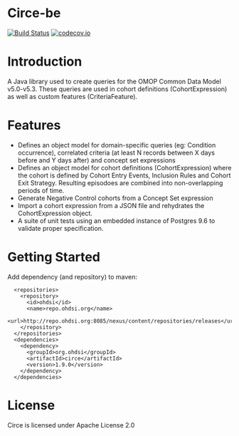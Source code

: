 Circe-be
========

[![Build Status](https://travis-ci.com/OHDSI/circe-be.svg?branch=master)](https://travis-ci.com/OHDSI/circe-be) [![codecov.io](http://codecov.io/github/OHDSI/circe-be/coverage.svg?branch=master)](http://codecov.io/github/OHDSI/circe-be?branch=master)

Introduction
============
A Java library used to create queries for the OMOP Common Data Model v5.0-v5.3.  These queries are used in cohort definitions (CohortExpression) as well as custom features (CriteriaFeature).

Features
========
- Defines an object model for domain-specific queries (eg: Condition occurrence), correlated criteria (at least N records between X days before and Y days after) and concept set expressions
- Defines an object model for cohort definitions (CohortExpression) where the cohort is defined by Cohort Entry Events, Inclusion Rules and Cohort Exit Strategy.  Resulting episodoes are combined into non-overlapping periods of time.
- Generate Negative Control cohorts from a Concept Set expression
- Import a cohort expression from a JSON file and rehydrates the CohortExpression object.
- A suite of unit tests using an embedded instance of Postgres 9.6 to validate proper specification.

Getting Started
===============
Add dependency (and repository) to maven:
```
  <repositories>    
    <repository>
      <id>ohdsi</id>
      <name>repo.ohdsi.org</name>
      <url>http://repo.ohdsi.org:8085/nexus/content/repositories/releases</url>
    </repository>
  </repositories>
  <dependencies>
    <dependency>
      <groupId>org.ohdsi</groupId>
      <artifactId>circe</artifactId>
      <version>1.9.0</version>
    </dependency>
  </dependencies>    
```

License
=======
Circe is licensed under Apache License 2.0
